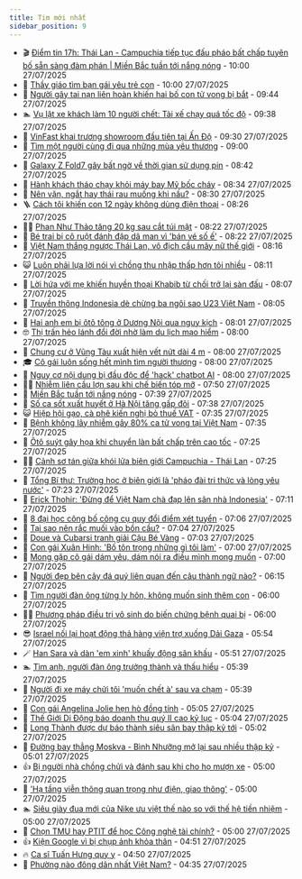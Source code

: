 ```yaml
---
title: Tim mới nhất
sidebar_position: 9
---
```


<!-- vnexpress-tin-moi-nhat:START -->
- 🎬 [Điểm tin 17h: Thái Lan - Campuchia tiếp tục đấu pháo bất chấp tuyên bố sẵn sàng đàm phán | Miền Bắc tuần tới nắng nóng](https://vnexpress.net/diem-tin-17h-thai-lan-campuchia-tiep-tuc-dau-phao-bat-chap-tuyen-bo-san-sang-dam-phan-mien-bac-tuan-toi-nang-nong-4919513.html) - 10:00 27/07/2025
- 🐎 [Thầy giáo tìm bạn gái yêu trẻ con](https://vnexpress.net/thay-giao-tim-ban-gai-yeu-tre-con-4919432.html) - 10:00 27/07/2025
- 🦍 [Người gây tai nạn liên hoàn khiến hai bố con tử vong bị bắt](https://vnexpress.net/nguoi-gay-tai-nan-lien-hoan-khien-hai-bo-con-tu-vong-bi-bat-4919507.html) - 09:44 27/07/2025
- 🏊 [Vụ lật xe khách làm 10 người chết: Tài xế chạy quá tốc độ](https://vnexpress.net/vu-lat-xe-khach-lam-10-nguoi-chet-tai-xe-chay-qua-toc-do-4919495.html) - 09:38 27/07/2025
- 🎊 [VinFast khai trương showroom đầu tiên tại Ấn Độ](https://vnexpress.net/vinfast-khai-truong-showroom-dau-tien-tai-an-do-4919503.html) - 09:30 27/07/2025
- 🎃 [Tìm một người cùng đi qua những mùa yêu thương](https://vnexpress.net/tim-mot-nguoi-cung-di-qua-nhung-mua-yeu-thuong-4919431.html) - 09:00 27/07/2025
- 🧰 [Galaxy Z Fold7 gây bất ngờ về thời gian sử dụng pin](https://vnexpress.net/galaxy-z-fold7-gay-bat-ngo-ve-thoi-gian-su-dung-pin-4919465.html) - 08:42 27/07/2025
- 🔭 [Hành khách tháo chạy khỏi máy bay Mỹ bốc cháy](https://vnexpress.net/hanh-khach-thao-chay-khoi-may-bay-my-boc-chay-4919455.html) - 08:34 27/07/2025
- 🫶 [Nên vặn, ngắt hay thái rau muống khi nấu?](https://vnexpress.net/nen-van-ngat-hay-thai-rau-muong-khi-nau-4919424.html) - 08:30 27/07/2025
- 🪜 [Cách tôi khiến con 12 ngày không dùng điện thoại](https://vnexpress.net/cach-toi-khien-con-12-ngay-khong-dung-dien-thoai-4919466.html) - 08:26 27/07/2025
- 👨‍🏫 [Phan Như Thảo tăng 20 kg sau cắt túi mật](https://vnexpress.net/phan-nhu-thao-tang-20-kg-sau-cat-tui-mat-4917772.html) - 08:22 27/07/2025
- 🎊 [Bé trai bị cô ruột đánh đập dã man vì &#39;bán vé số ế&#39;](https://vnexpress.net/be-trai-bi-co-ruot-danh-dap-da-man-vi-ban-ve-so-e-4919471.html) - 08:22 27/07/2025
- 🎊 [Việt Nam thắng ngược Thái Lan, vô địch cầu mây nữ thế giới](https://vnexpress.net/viet-nam-thang-nguoc-thai-lan-vo-dich-cau-may-nu-the-gioi-4919482.html) - 08:16 27/07/2025
- 😺 [Luôn phải lựa lời nói vì chồng thu nhập thấp hơn tôi nhiều](https://vnexpress.net/chong-thu-nhap-thap-chong-thu-nhap-kem-vo-chong-chenh-lech-luon-can-than-loi-an-tieng-noi-vi-chong-thu-nhap-thap-hon-toi-nhieu-4919474.html) - 08:11 27/07/2025
- 🐘 [Lời hứa với mẹ khiến huyền thoại Khabib từ chối trở lại sàn đấu](https://vnexpress.net/loi-hua-voi-me-khien-huyen-thoai-khabib-tu-choi-tro-lai-san-dau-4919425.html) - 08:07 27/07/2025
- 🌁 [Truyền thông Indonesia dè chừng ba ngôi sao U23 Việt Nam](https://vnexpress.net/truyen-thong-indonesia-de-chung-ba-ngoi-sao-u23-viet-nam-4919472.html) - 08:05 27/07/2025
- 🐲 [Hai anh em bị ôtô tông ở Dương Nội qua nguy kịch](https://vnexpress.net/hai-anh-em-bi-oto-tong-o-duong-noi-qua-nguy-kich-4919473.html) - 08:01 27/07/2025
- 🤓 [Thị trấn hẻo lánh đổi đời nhờ làm du lịch mạo hiểm](https://vnexpress.net/thi-tran-heo-lanh-doi-doi-nho-lam-du-lich-mao-hiem-4919001.html) - 08:00 27/07/2025
- 💪 [Chung cư ở Vũng Tàu xuất hiện vết nứt dài 4 m](https://vnexpress.net/chung-cu-o-vung-tau-xuat-hien-vet-nut-dai-4-m-4919468.html) - 08:00 27/07/2025
- 🎓 [Cô gái luôn sống hết mình tìm người thương](https://vnexpress.net/co-gai-luon-song-het-minh-tim-nguoi-thuong-4919429.html) - 08:00 27/07/2025
- 🫣 [Nguy cơ nội dung bị đầu độc để &#39;hack&#39; chatbot AI](https://vnexpress.net/nguy-co-noi-dung-bi-dau-doc-de-hack-chatbot-ai-4919407.html) - 08:00 27/07/2025
- 🧑‍💻 [Nhiễm liên cầu lợn sau khi chế biến tóp mỡ](https://vnexpress.net/nhiem-lien-cau-lon-sau-khi-che-bien-top-mo-4919458.html) - 07:50 27/07/2025
- 🐲 [Miền Bắc tuần tới nắng nóng](https://vnexpress.net/mien-bac-tuan-toi-nang-nong-4919456.html) - 07:39 27/07/2025
- 🌝 [Số ca sốt xuất huyết ở Hà Nội tăng gấp đôi](https://vnexpress.net/so-ca-sot-xuat-huyet-o-ha-noi-tang-gap-doi-4919467.html) - 07:38 27/07/2025
- 😺 [Hiệp hội gạo, cà phê kiến nghị bỏ thuế VAT](https://vnexpress.net/hiep-hoi-gao-ca-phe-kien-nghi-bo-thue-vat-4919411.html) - 07:35 27/07/2025
- 🐎 [Bệnh không lây nhiễm gây 80% ca tử vong tại Việt Nam](https://vnexpress.net/benh-khong-lay-nhiem-gay-80-ca-tu-vong-tai-viet-nam-4919310.html) - 07:35 27/07/2025
- 🎡 [Ôtô suýt gây họa khi chuyển làn bất chấp trên cao tốc](https://vnexpress.net/oto-suyt-gay-hoa-khi-chuyen-lan-bat-chap-tren-cao-toc-4919452.html) - 07:25 27/07/2025
- 👨‍🏫 [Cảnh sơ tán giữa khói lửa biên giới Campuchia - Thái Lan](https://vnexpress.net/canh-so-tan-giua-khoi-lua-bien-gioi-campuchia-thai-lan-4919440.html) - 07:25 27/07/2025
- 🦆 [Tổng Bí thư: Trường học ở biên giới là &#39;pháo đài tri thức và lòng yêu nước&#39;](https://vnexpress.net/tong-bi-thu-truong-hoc-o-bien-gioi-la-phao-dai-tri-thuc-va-long-yeu-nuoc-4919434.html) - 07:23 27/07/2025
- 🚦 [Erick Thohir: &#39;Đừng để Việt Nam chà đạp lên sân nhà Indonesia&#39;](https://vnexpress.net/erick-thohir-dung-de-viet-nam-cha-dap-len-san-nha-indonesia-4919451.html) - 07:11 27/07/2025
- 💫 [8 đại học công bố công cụ quy đổi điểm xét tuyển](https://vnexpress.net/8-dai-hoc-cong-bo-cong-cu-quy-doi-diem-xet-tuyen-4919371.html) - 07:06 27/07/2025
- 🎉 [Tại sao nên rắc muối vào bồn cầu?](https://vnexpress.net/tai-sao-nen-rac-muoi-vao-bon-cau-4919397.html) - 07:04 27/07/2025
- 🌋 [Doue và Cubarsi tranh giải Cậu Bé Vàng](https://vnexpress.net/doue-va-cubarsi-tranh-giai-cau-be-vang-4919413.html) - 07:03 27/07/2025
- 🤖 [Con gái Xuân Hinh: &#39;Bố tôn trọng những gì tôi làm&#39;](https://vnexpress.net/con-gai-xuan-hinh-bo-ton-trong-nhung-gi-toi-lam-4919392.html) - 07:00 27/07/2025
- 🦏 [Mong gặp cô gái dám yêu, dám nói ra điều mình mong muốn](https://vnexpress.net/mong-gap-co-gai-dam-yeu-dam-noi-ra-dieu-minh-mong-muon-4919383.html) - 07:00 27/07/2025
- 🦩 [Người đẹp bên cây đá quý liên quan đến câu thành ngữ nào?](https://vnexpress.net/duoi-hinh-bat-chu-thanh-ngu-tuc-ngu-nguoi-dep-ben-cay-da-quy-lien-quan-den-cau-thanh-ngu-nao-4918068.html) - 06:15 27/07/2025
- 👺 [Tìm người đàn ông từng ly hôn, không muốn sinh thêm con](https://vnexpress.net/tim-nguoi-dan-ong-tung-ly-hon-khong-muon-sinh-them-con-4919382.html) - 06:00 27/07/2025
- 🧑‍🏫 [Phương pháp điều trị vô sinh do biến chứng bệnh quai bị](https://vnexpress.net/phuong-phap-dieu-tri-vo-sinh-do-bien-chung-benh-quai-bi-4919337.html) - 06:00 27/07/2025
- 😎 [Israel nối lại hoạt động thả hàng viện trợ xuống Dải Gaza](https://vnexpress.net/israel-noi-lai-hoat-dong-tha-hang-vien-tro-xuong-dai-gaza-4919410.html) - 05:54 27/07/2025
- 🪄 [Han Sara và dàn &#39;em xinh&#39; khuấy động sân khấu](https://vnexpress.net/han-sara-va-dan-em-xinh-khuay-dong-san-khau-4919438.html) - 05:51 27/07/2025
- 🏊 [Tìm anh, người đàn ông trưởng thành và thấu hiểu](https://vnexpress.net/tim-anh-nguoi-dan-ong-truong-thanh-va-thau-hieu-4919381.html) - 05:39 27/07/2025
- 💃 [Người đi xe máy chửi tôi &#39;muốn chết à&#39; sau va chạm](https://vnexpress.net/va-cham-giao-thong-danh-nhau-danh-nguoi-sau-va-cham-giao-thong-nguoi-di-xe-may-chui-toi-muon-chet-a-sau-va-cham-4919450.html) - 05:39 27/07/2025
- 🦆 [Con gái Angelina Jolie hẹn hò đồng tính](https://vnexpress.net/con-gai-angelina-jolie-hen-ho-dong-tinh-4919377.html) - 05:05 27/07/2025
- 🎊 [Thế Giới Di Động báo doanh thu quý II cao kỷ lục](https://vnexpress.net/the-gioi-di-dong-bao-doanh-thu-quy-ii-cao-ky-luc-4919378.html) - 05:04 27/07/2025
- 👺 [Long Thành được dự báo thành siêu sân bay thập kỷ tới](https://vnexpress.net/long-thanh-duoc-du-bao-thanh-sieu-san-bay-thap-ky-toi-4919408.html) - 05:02 27/07/2025
- 🎡 [Đường bay thẳng Moskva - Bình Nhưỡng mở lại sau nhiều thập kỷ](https://vnexpress.net/duong-bay-thang-moskva-binh-nhuong-mo-lai-sau-nhieu-thap-ky-4919414.html) - 05:01 27/07/2025
- 👍 [Bị người nhà chồng chửi và đánh sau khi cho họ mượn xe](https://vnexpress.net/nha-chong-ghe-gom-nha-chong-bat-nat-bi-nguoi-nha-chong-chui-va-danh-sau-khi-cho-ho-muon-xe-4919358.html) - 05:00 27/07/2025
- 🐎 [&#39;Hạ tầng viễn thông quan trọng như điện, giao thông&#39;](https://vnexpress.net/ha-tang-vien-thong-quan-trong-nhu-dien-giao-thong-4919243.html) - 05:00 27/07/2025
- 🏊 [Siêu giày đua mới của Nike ưu việt thế nào so với thế hệ tiền nhiệm](https://vnexpress.net/sieu-giay-dua-moi-cua-nike-uu-viet-the-nao-so-voi-the-he-tien-nhiem-4919374.html) - 05:00 27/07/2025
- 🦩 [Chọn TMU hay PTIT để học Công nghệ tài chính?](https://vnexpress.net/chon-tmu-hay-ptit-de-hoc-cong-nghe-tai-chinh-4918803.html) - 05:00 27/07/2025
- 👍 [Kiện Google vì bị chụp ảnh khỏa thân](https://vnexpress.net/kien-google-vi-bi-chup-anh-khoa-than-4919406.html) - 04:51 27/07/2025
- 🔥 [Ca sĩ Tuấn Hưng quy y](https://vnexpress.net/ca-si-tuan-hung-quy-y-4919012.html) - 04:50 27/07/2025
- 💄 [Phường nào đông dân nhất Việt Nam?](https://vnexpress.net/crossword-giai-o-chu-o-chu-phuong-nao-dong-dan-nhat-viet-nam-4918738.html) - 04:35 27/07/2025<!-- vnexpress-tin-moi-nhat:END -->
